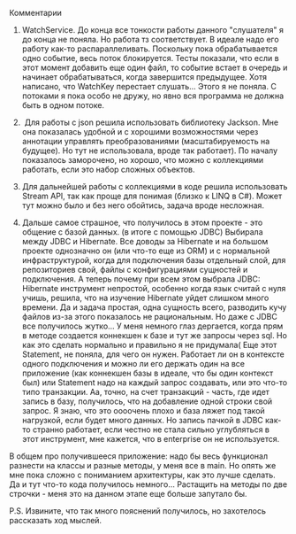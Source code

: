 Комментарии

1. WatchService.
До конца все тонкости работы данного "слушателя" я до конца не поняла. Но работа тз соответствует. В идеале надо его работу как-то распараллеливать. Поскольку пока обрабатывается одно событие, весь поток блокируется. Тесты показали, что если в этот момент добавить еще один файл, то событие встает в очередь и начинает обрабатываться, когда завершится предыдущее. Хотя написано, что WatchKey перестает слушать... Этого я не поняла. С потоками я пока особо не дружу, но явно вся программа не должна быть в одном потоке.

2.  Для работы с json решила использовать библиотеку Jackson. Мне она показалась удобной и с хорошими возможностями через аннотации управлять преобразованиями (масштабируемость на будущее). Но тут не использовала, вроде так работает). По началу показалось заморочено, но хорошо, что можно с коллекциями работать, если это набор сложных объектов.

3. Для дальнейшей работы с коллекциями в коде решила использовать Stream API, так как проще для понимая (близко к LINQ в C#). Может тут можно было и без него обойтись, задача вроде несложная.  

4. Дальше самое страшное, что получилось в этом проекте - это общение с базой данных. (в итоге с помощью JDBC)
Выбирала между JDBC и Hibernate. Все доводы за Hibernate и на большом проекте однозначно он (или что-то еще из ORM) и с нормальной инфраструктурой, когда для подключения базы отдельный слой, для репозиториев свой, файлы с конфигурациями сущностей и подключения. А теперь почему при всем этом выбрала JDBC: Hibernate инструмент непростой, особенно когда язык считай с нуля учишь, решила, что на изучение Hibernate уйдет слишком много времени. Да и задача простая, одна сущность всего, разводить кучу файлов из-за этого показалось не рациональным. Но даже с JDBC все получилось жутко... У меня немного глаз дергается, когда прям в методе создается коннекшен к базе и тут же запросы через sql. Но как это сделать нормально и правильно я не придумала( Еще этот Statement, не поняла, для чего он нужен. Работает ли он в контексте одного подключения и можно ли его держать один на все приложение (как коннекшен базы в идеале, что бы один контекст был) или Statement надо на каждый запрос создавать, или это что-то типо транзакции. Аа, точно, на счет транзакций - часть, где идет запись в базу, получилось, что на добавление одной строки свой запрос. Я знаю, что это оооочень плохо и база ляжет под такой нагрузкой, если будет много данных. Но запись пачкой в JDBC как-то странно работает, если честно не стала сильно углубляться в этот инструмент, мне кажется, что в enterprise он не используется. 

В общем про получившееся приложение: надо бы весь функционал разнести на классы и разные методы, у меня все в main. Но опять же мне пока сложно с пониманием архитектуры, как это лучше сделать. Да и тут что-то кода получилось немного... Растащить на методы по две строчки - меня это на данном этапе еще больше запутало бы. 

P.S. Извините, что так много пояснений получилось, но захотелось рассказать ход мыслей. 

